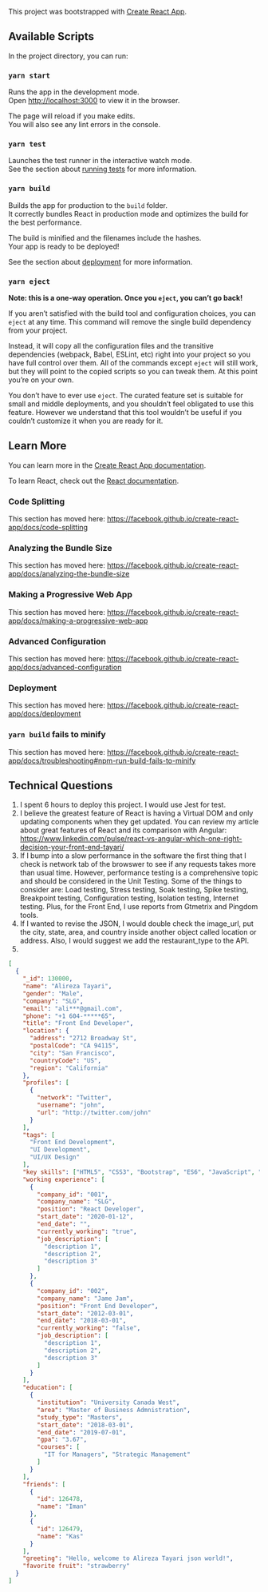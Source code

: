 This project was bootstrapped with [Create React App](https://github.com/facebook/create-react-app).

## Available Scripts

In the project directory, you can run:

### `yarn start`

Runs the app in the development mode.<br />
Open [http://localhost:3000](http://localhost:3000) to view it in the browser.

The page will reload if you make edits.<br />
You will also see any lint errors in the console.

### `yarn test`

Launches the test runner in the interactive watch mode.<br />
See the section about [running tests](https://facebook.github.io/create-react-app/docs/running-tests) for more information.

### `yarn build`

Builds the app for production to the `build` folder.<br />
It correctly bundles React in production mode and optimizes the build for the best performance.

The build is minified and the filenames include the hashes.<br />
Your app is ready to be deployed!

See the section about [deployment](https://facebook.github.io/create-react-app/docs/deployment) for more information.

### `yarn eject`

**Note: this is a one-way operation. Once you `eject`, you can’t go back!**

If you aren’t satisfied with the build tool and configuration choices, you can `eject` at any time. This command will remove the single build dependency from your project.

Instead, it will copy all the configuration files and the transitive dependencies (webpack, Babel, ESLint, etc) right into your project so you have full control over them. All of the commands except `eject` will still work, but they will point to the copied scripts so you can tweak them. At this point you’re on your own.

You don’t have to ever use `eject`. The curated feature set is suitable for small and middle deployments, and you shouldn’t feel obligated to use this feature. However we understand that this tool wouldn’t be useful if you couldn’t customize it when you are ready for it.

## Learn More

You can learn more in the [Create React App documentation](https://facebook.github.io/create-react-app/docs/getting-started).

To learn React, check out the [React documentation](https://reactjs.org/).

### Code Splitting

This section has moved here: https://facebook.github.io/create-react-app/docs/code-splitting

### Analyzing the Bundle Size

This section has moved here: https://facebook.github.io/create-react-app/docs/analyzing-the-bundle-size

### Making a Progressive Web App

This section has moved here: https://facebook.github.io/create-react-app/docs/making-a-progressive-web-app

### Advanced Configuration

This section has moved here: https://facebook.github.io/create-react-app/docs/advanced-configuration

### Deployment

This section has moved here: https://facebook.github.io/create-react-app/docs/deployment

### `yarn build` fails to minify

This section has moved here: https://facebook.github.io/create-react-app/docs/troubleshooting#npm-run-build-fails-to-minify




## Technical Questions
1. I spent 6 hours to deploy this project. I would use Jest for test.
2. I believe the greatest feature of React is having a Virtual DOM and only updating components when they get updated. You can review my article about great features of React and its comparison with Angular: https://www.linkedin.com/pulse/react-vs-angular-which-one-right-decision-your-front-end-tayari/ 
3. If I bump into a slow performance in the software the first thing that I check is network tab of the browswer to see if any requests takes more than usual time. However, performance testing is a comprehensive topic and should be considered in the Unit Testing. Some of the things to consider are: Load testing, Stress testing, Soak testing, Spike testing, Breakpoint testing, Configuration testing, Isolation testing, Internet testing. Plus, for the Front End, I use reports from Gtmetrix and Pingdom tools.
4. If I wanted to revise the JSON, I would double check the image_url, put the city, state, area, and country inside another object called location or address. Also, I would suggest we add the restaurant_type to the API.
5. 
```json
[
  {
    "_id": 130000,
    "name": "Alireza Tayari",
    "gender": "Male",
    "company": "SLG",
    "email": "ali***@gmail.com",
    "phone": "+1 604-*****65",
    "title": "Front End Developer",
    "location": {
      "address": "2712 Broadway St",
      "postalCode": "CA 94115",
      "city": "San Francisco",
      "countryCode": "US",
      "region": "California"
    },
    "profiles": [
      {
        "network": "Twitter",
        "username": "john",
        "url": "http://twitter.com/john"
      }
    ],
    "tags": [
      "Front End Development",
      "UI Development",
      "UI/UX Design"
    ],
    "key skills": ["HTML5", "CSS3", "Bootstrap", "ES6", "JavaScript", "React", "MVC", "jQuery", "AngularJS", "wordpress", "GIT", "TFS", "Piwik", "project management", "YouTrack", "responsive web design", "mobile first"],
    "working experience": [
      {
        "company_id": "001",
        "company_name": "SLG",
        "position": "React Developer",
        "start_date": "2020-01-12",
        "end_date": "",
        "currently_working": "true",
        "job_description": [
          "description 1",
          "description 2",
          "description 3"
        ]
      },
      {
        "company_id": "002",
        "company_name": "Jame Jam",
        "position": "Front End Developer",
        "start_date": "2012-03-01",
        "end_date": "2018-03-01",
        "currently_working": "false",
        "job_description": [
          "description 1",
          "description 2",
          "description 3"
        ]
      }
    ],
    "education": [
      {
        "institution": "University Canada West",
        "area": "Master of Business Admnistration",
        "study_type": "Masters",
        "start_date": "2018-03-01",
        "end_date": "2019-07-01",
        "gpa": "3.67",
        "courses": [
          "IT for Managers", "Strategic Management"
        ]
      }
    ],
    "friends": [
      {
        "id": 126478,
        "name": "Iman"
      },
      {
        "id": 126479,
        "name": "Kas"
      }
    ],
    "greeting": "Hello, welcome to Alireza Tayari json world!",
    "favorite fruit": "strawberry"
  }
]
```
